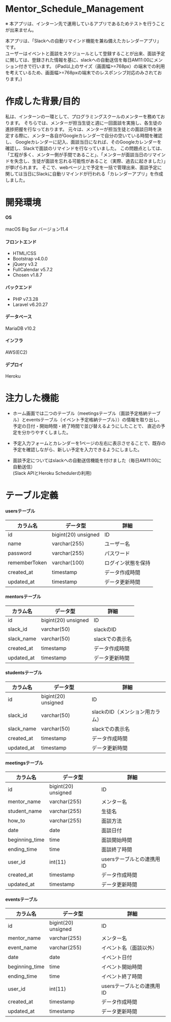 # Mentor_Schedule_Management
※ 本アプリは、インターン先で運用しているアプリであるためテストを行うことが出来ません。

本アプリは、「Slackへの自動リマインド機能を兼ね備えたカレンダーアプリ」です。\
ユーザーはイベントと面談をスケジュールとして登録することが出来、面談予定に関しては、登録された情報を基に、slackへの自動送信を毎日AM11:00にメンション付きで行います。
(iPad以上のサイズ（画面幅>=768px）の端末での利用を考えているため、画面幅>=768pxの端末でのレスポンシブ対応のみされております。)


# 作成した背景/目的
私は、インターンの一環として、プログラミングスクールのメンターを務めております。
そちらでは、メンターが担当生徒と週に一回面談を実施し、各生徒の進捗把握を行なっております。
元々は、メンターが担当生徒との面談日時を決定する際に、メンター各自がGoogleカレンダーで自分の空いている時間を確認し、
Googleカレンダーに記入、面談当日になれば、そのGoogleカレンダーを確認し、Slackで面談のリマインドを行なっていました。
この問題点としては、「工程が多く、メンター側が手間であること」、「メンターが面談当日のリマインドを失念し、生徒が面談を忘れる可能性があること（実際、過去に起きました）」が挙げられます。
そこで、webページ上で予定を一括で管理出来、面談予定に関しては当日にSlackに自動リマインドが行われる「カレンダーアプリ」を作成しました。


# 開発環境
#### OS
macOS Big Sur バージョン11.4

#### フロントエンド
- HTML/CSS
- Bootstrap v4.0.0
- jQuery v3.2
- FullCalendar v5.7.2
- Chosen v1.8.7

#### バックエンド
- PHP v7.3.28
- Laravel v6.20.27

#### データベース
MariaDB v10.2

#### インフラ
AWS(EC2)

#### デプロイ
Heroku


# 注力した機能
- ホーム画面では二つのテーブル（meetingsテーブル（面談予定格納テーブル）とeventsテーブル（イベント予定格納テーブル））の情報を取り出し、予定の日付・開始時間・終了時間で並び替えるようにしたことで、
直近の予定を分かりやすくしました。

- 予定入力フォームとカレンダーを1ページの左右に表示させることで、既存の予定を確認しながら、新しい予定を入力できるようにしました。

- 面談予定についてはslackへの自動送信機能を付けました（毎日AM11:00に自動送信）\
(Slack APIとHeroku Schedulerの利用)

# テーブル定義
#### usersテーブル
|  カラム名  |  データ型  |  詳細  |
| ---- | ---- | ---- |
|  id  |  bigint(20) unsigned  |  ID  |
|  name  |  varchar(255)  |  ユーザー名  |
|  password  |  varchar(255)  |  パスワード  |
|  rememberToken  |  varchar(100)  |  ログイン状態を保持  |
|  created_at  |  timestamp  |  データ作成時間  |
|  updated_at |  timestamp  |  データ更新時間  |

#### mentorsテーブル
|  カラム名  |  データ型  |  詳細  |
| ---- | ---- | ---- |
|  id  |  bigint(20) unsigned  |  ID  |
|  slack_id  |  varchar(50)  |  slackのID  |
|  slack_name  |  varchar(50)  |  slackでの表示名  |
|  created_at  |  timestamp  |  データ作成時間  |
|  updated_at |  timestamp  |  データ更新時間  |

#### studentsテーブル
|  カラム名  |  データ型  |  詳細  |
| ---- | ---- | ---- |
|  id  |  bigint(20) unsigned  |  ID  |
|  slack_id  |  varchar(50)  |  slackのID（メンション用カラム）  |
|  slack_name  |  varchar(50)  |  slackでの表示名  |
|  created_at  |  timestamp  |  データ作成時間  |
|  updated_at |  timestamp  |  データ更新時間  |

#### meetingsテーブル
|  カラム名  |  データ型  |  詳細  |
| ---- | ---- | ---- |
|  id  |  bigint(20) unsigned  |  ID  |
|  mentor_name  |  varchar(255)  |  メンター名  |
|  student_name  |  varchar(255)  |  生徒名  |
|  how_to  |  varchar(255)  |  面談方法  |
|  date  |  date  |  面談日付  |
|  beginning_time  |  time  |  面談開始時間  |
|  ending_time  |  time  |  面談終了時間  |
|  user_id  |  int(11)  |  usersテーブルとの連携用ID  |
|  created_at  |  timestamp  |  データ作成時間  |
|  updated_at |  timestamp  |  データ更新時間  |

#### eventsテーブル
|  カラム名  |  データ型  |  詳細  |
| ---- | ---- | ---- |
|  id  |  bigint(20) unsigned  |  ID  |
|  mentor_name  |  varchar(255)  |  メンター名  |
|  event_name  |  varchar(255)  |  イベント名（面談以外）  |
|  date  |  date  |  イベント日付  |
|  beginning_time  |  time  |  イベント開始時間  |
|  ending_time  |  time  |  イベント終了時間  |
|  user_id  |  int(11)  |  usersテーブルとの連携用ID  |
|  created_at  |  timestamp  |  データ作成時間  |
|  updated_at |  timestamp  |  データ更新時間  |
